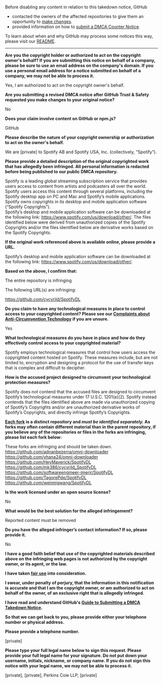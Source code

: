 Before disabling any content in relation to this takedown notice, GitHub
- contacted the owners of the affected repositories to give them an opportunity to [make changes](https://docs.github.com/en/github/site-policy/dmca-takedown-policy#a-how-does-this-actually-work).
- provided information on how to [submit a DMCA Counter Notice](https://docs.github.com/en/articles/guide-to-submitting-a-dmca-counter-notice).

To learn about when and why GitHub may process some notices this way, please visit our [README](https://github.com/github/dmca/blob/master/README.md#anatomy-of-a-takedown-notice).

---

**Are you the copyright holder or authorized to act on the copyright owner's behalf? If you are submitting this notice on behalf of a company, please be sure to use an email address on the company's domain. If you use a personal email address for a notice submitted on behalf of a company, we may not be able to process it.**

Yes, I am authorized to act on the copyright owner's behalf.

**Are you submitting a revised DMCA notice after GitHub Trust & Safety requested you make changes to your original notice?**

No

**Does your claim involve content on GitHub or npm.js?**

GitHub

**Please describe the nature of your copyright ownership or authorization to act on the owner's behalf.**

We are [private] to Spotify AB and Spotify USA, Inc. (collectively, “Spotify”).

**Please provide a detailed description of the original copyrighted work that has allegedly been infringed. All personal information is redacted before being published to our public DMCA repository.**

Spotify is a leading global streaming subscription service that provides users access to content from artists and podcasters all over the world. Spotify users access this content through several platforms, including the Spotify desktop app on PC and Mac and Spotify’s mobile applications. Spotify owns copyrights in its desktop and mobile application software (“Spotify Copyrights”).  
Spotify’s desktop and mobile application software can be downloaded at the following link: https://www.spotify.com/us/download/other/.
The files identified below were derived from unauthorized copies of the Spotify Copyrights and/or the files identified below are derivative works based on the Spotify Copyrights.

**If the original work referenced above is available online, please provide a URL.**

Spotify’s desktop and mobile application software can be downloaded at the following link: https://www.spotify.com/us/download/other/.

**Based on the above, I confirm that:**

The entire repository is infringing

The following URL(s) are infringing:

https://github.com/cycyrild/SpotifyDL

**Do you claim to have any technological measures in place to control access to your copyrighted content? Please see our <a href="https://docs.github.com/articles/guide-to-submitting-a-dmca-takedown-notice#complaints-about-anti-circumvention-technology">Complaints about Anti-Circumvention Technology</a> if you are unsure.**

Yes

**What technological measures do you have in place and how do they effectively control access to your copyrighted material?**

Spotify employs technological measures that control how users access the copyrighted content hosted on Spotify. These measures include, but are not limited to, encryption and designing a protocol for the use of transfer keys that is complex and difficult to decipher.

**How is the accused project designed to circumvent your technological protection measures?**

Spotify does not contend that the accused files are designed to circumvent Spotify’s technological measures under 17 U.S.C. 1201(a)(2). Spotify instead contends that the files identified above are made via unauthorized copying of Spotify’s Copyrights and/or are unauthorized derivative works of Spotify’s Copyrights, and directly infringe Spotify’s Copyrights.

**<a href="https://docs.github.com/articles/dmca-takedown-policy#b-what-about-forks-or-whats-a-fork">Each fork</a> is a distinct repository and <i>must be identified separately.</i> As forks may often contain different material than in the parent repository, if you believe any of the repositories or files in the forks are infringing, please list each fork below:**

These forks are infringing and should be taken down.  
https://github.com/adnanbezerra/omni-downloader  
https://github.com/yhana24/omni-downloader  
https://github.com/HeyMaverick/SpotifyDL  
https://github.com/mk386/cycyrild_SpotifyDL  
https://github.com/softwareengineer-imerjr/SpotifyDL  
https://github.com/TagorePde/SpotifyDL  
https://github.com/wenmigwang/SpotifyDL

**Is the work licensed under an open source license?**

No

**What would be the best solution for the alleged infringement?**

Reported content must be removed

**Do you have the alleged infringer’s contact information? If so, please provide it.**

No

**I have a good faith belief that use of the copyrighted materials described above on the infringing web pages is not authorized by the copyright owner, or its agent, or the law.**

**I have taken <a href="https://www.lumendatabase.org/topics/22">fair use</a> into consideration.**

**I swear, under penalty of perjury, that the information in this notification is accurate and that I am the copyright owner, or am authorized to act on behalf of the owner, of an exclusive right that is allegedly infringed.**

**I have read and understand GitHub's <a href="https://docs.github.com/articles/guide-to-submitting-a-dmca-takedown-notice/">Guide to Submitting a DMCA Takedown Notice</a>.**

**So that we can get back to you, please provide either your telephone number or physical address.**

**Please provide a telephone number.**

[private]

**Please type your full legal name below to sign this request. Please provide your full legal name for your signature. Do not put down your username, initials, nickname, or company name. If you do not sign this notice with your legal name, we may not be able to process it.**

[private], [private], Perkins Coie LLP, [private]

